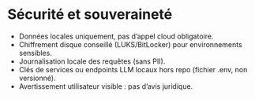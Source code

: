 # Sécurité et souveraineté

- Données locales uniquement, pas d’appel cloud obligatoire.
- Chiffrement disque conseillé (LUKS/BitLocker) pour environnements sensibles.
- Journalisation locale des requêtes (sans PII).
- Clés de services ou endpoints LLM locaux hors repo (fichier .env, non versionné).
- Avertissement utilisateur visible : pas d’avis juridique.
